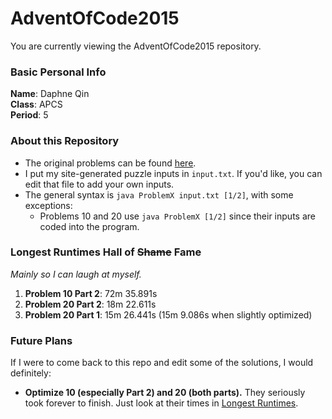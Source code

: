 # AdventOfCode2015
You are currently viewing the AdventOfCode2015 repository.
### Basic Personal Info
**Name**: Daphne Qin\
**Class**: APCS\
**Period**: 5

### About this Repository
- The original problems can be found [here](https://adventofcode.com/2015 "Advent of Code 2015").
- I put my site-generated puzzle inputs in `input.txt`. If you'd like, you can edit that file to add your own inputs.
- The general syntax is `java ProblemX input.txt [1/2]`, with some exceptions:
  - Problems 10 and 20 use `java ProblemX [1/2]` since their inputs are coded into the program.

### Longest Runtimes Hall of ~~Shame~~ Fame
*Mainly so I can laugh at myself.*
1. **Problem 10 Part 2**: 72m 35.891s
2. **Problem 20 Part 2**: 18m 22.611s
3. **Problem 20 Part 1**: 15m 26.441s (15m 9.086s when slightly optimized)

### Future Plans
If I were to come back to this repo and edit some of the solutions, I would definitely:
- **Optimize 10 (especially Part 2) and 20 (both parts).** They seriously took forever to finish. Just look at their times in [Longest Runtimes](#Longest-Runtimes).
